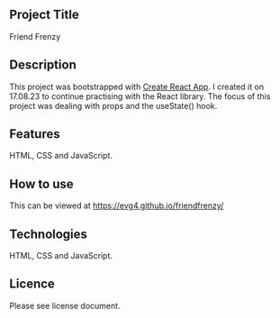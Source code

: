 ## Project Title
Friend Frenzy
## Description
This project was bootstrapped with [Create React App](https://github.com/facebook/create-react-app). I created it on 17.08.23 to continue practising with the React library. The focus of this project was dealing with props and the useState() hook.
## Features
HTML, CSS and JavaScript.
## How to use
This can be viewed at https://evg4.github.io/friendfrenzy/
## Technologies
HTML, CSS and JavaScript.
## Licence
Please see license document.

